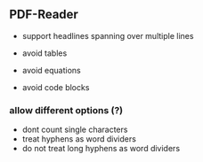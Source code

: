 ## PDF-Reader
- support headlines spanning over multiple lines

- avoid tables
- avoid equations
- avoid code blocks

### allow different options (?)
- dont count single characters
- treat hyphens as word dividers
- do not treat long hyphens as word dividers
